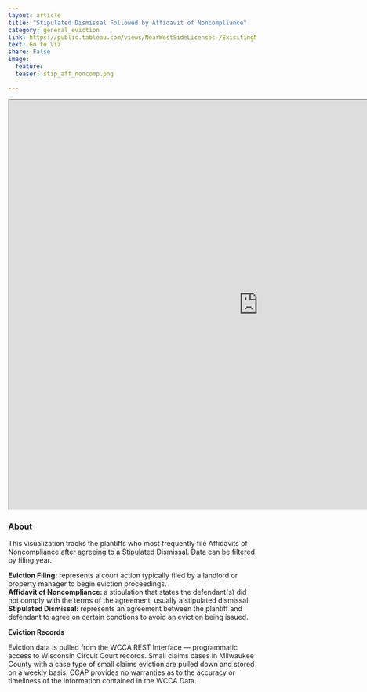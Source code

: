```yaml
---
layout: article
title: "Stipulated Dismissal Followed by Affidavit of Noncompliance"
category: general_eviction
link: https://public.tableau.com/views/NearWestSideLicenses-/ExisitingNWSLicenses-?:embed=y&:display_count=yes
text: Go to Viz
share: False
image:
  feature:
  teaser: stip_aff_noncomp.png

---
```

<iframe src="https://public.tableau.com/views/StipulatedDismissalFollowedbyAffidavitofNoncompliance/Dashboard5?:showVizHome=no&:embed=true" allowfullscreen="true" width="1015" height="835"></iframe>


###  About

This visualization tracks the plantiffs who most frequently file Affidavits of Noncompliance after agreeing to a Stipulated Dismissal. Data can be filtered by filing year.

<dt> <strong> Eviction Filing: </strong> represents a court action typically filed by a landlord or property manager to begin eviction proceedings.</dt>

<dt> <strong> Affidavit of Noncompliance: </strong>  a stipulation that states the defendant(s) did not comply with the terms of the agreement, usually a stipulated dismissal. </dt>

<dt> <strong> Stipulated Dismissal: </strong> represents an agreement between the plantiff and defendant to agree on certain condtions to avoid an eviction being issued.</dt>


**Eviction Records**

Eviction data is pulled from the WCCA REST Interface — programmatic access to Wisconsin Circuit Court records. Small claims cases in Milwaukee County with a case type of small claims eviction are pulled down and stored on a weekly basis. CCAP provides no warranties as to the accuracy or timeliness of the information contained in the WCCA Data.
